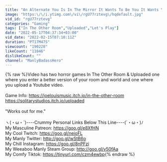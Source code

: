 ```yaml
---
title: "An Alternate You Is In The Mirror It Wants To Be You It Wants Your Life It Wa"
image: "https:\/\/i.ytimg.com\/vi\/rgU77rztevg\/hqdefault.jpg"
vid_id: "rgU77rztevg"
categories: "Gaming"
tags: ["In The Other Room","Uploaded","Let's Play"]
date: "2022-05-17T04:37:34+03:00"
vid_date: "2022-02-15T07:10:11Z"
duration: "PT17M47S"
viewcount: "190228"
likeCount: "11046"
dislikeCount: ""
channel: "ManlyBadassHero"
---
```

{% raw %}Video has two horror games In The Other Room &amp; Uploaded one where you enter a better version of your room and world and one where you upload a Youtube video.<br /><br />Game Info: <a rel="nofollow" target="blank" href="https://joelouismusic.itch.io/in-the-other-room">https://joelouismusic.itch.io/in-the-other-room</a><br /><a rel="nofollow" target="blank" href="https://solitarystudios.itch.io/uploaded">https://solitarystudios.itch.io/uploaded</a><br /><br />&quot;Works out for me.&quot;<br /><br />ヽ(・ω・`)----Crummy Personal Links Below This Line----(´・ω・)ﾉ<br />My Masculine Patreon: <a rel="nofollow" target="blank" href="https://goo.gl/e8XfHN">https://goo.gl/e8XfHN</a><br />My Cool Twitch: <a rel="nofollow" target="blank" href="https://goo.gl/neioFL">https://goo.gl/neioFL</a><br />My Manly Twitter: <a rel="nofollow" target="blank" href="http://goo.gl/wStB6o">http://goo.gl/wStB6o</a><br />My Chill Instagram: <a rel="nofollow" target="blank" href="https://goo.gl/8nPFzi">https://goo.gl/8nPFzi</a><br />My Weeaboo Manly Steam Group: <a rel="nofollow" target="blank" href="http://goo.gl/v50fAa">http://goo.gl/v50fAa</a><br />My Comfy Tiktok: <a rel="nofollow" target="blank" href="https://tinyurl.com/czm4ewbp">https://tinyurl.com/czm4ewbp</a>{% endraw %}
